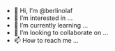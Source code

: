 - 👋 Hi, I’m @berlinolaf
- 👀 I’m interested in ...
- 🌱 I’m currently learning ...
- 💞️ I’m looking to collaborate on ...
- 📫 How to reach me ...

<!---
berlinolaf/berlinolaf is a ✨ special ✨ repository because its `README.md` (this file) appears on your GitHub profile.
You can click the Preview link to take a look at your changes.
--->
